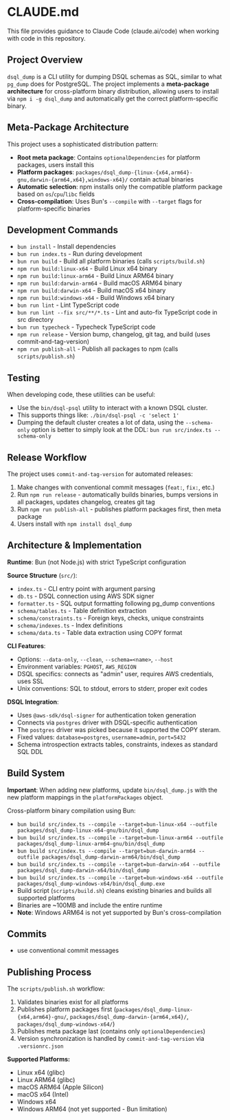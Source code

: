 # CLAUDE.md

This file provides guidance to Claude Code (claude.ai/code) when working with code in this repository.

## Project Overview

`dsql_dump` is a CLI utility for dumping DSQL schemas as SQL, similar to what `pg_dump` does for PostgreSQL. The project implements a **meta-package architecture** for cross-platform binary distribution, allowing users to install via `npm i -g dsql_dump` and automatically get the correct platform-specific binary.

## Meta-Package Architecture

This project uses a sophisticated distribution pattern:

- **Root meta package**: Contains `optionalDependencies` for platform packages, users install this
- **Platform packages**: `packages/dsql_dump-{linux-{x64,arm64}-gnu,darwin-{arm64,x64},windows-x64}/` contain actual binaries
- **Automatic selection**: npm installs only the compatible platform package based on `os`/`cpu`/`libc` fields
- **Cross-compilation**: Uses Bun's `--compile` with `--target` flags for platform-specific binaries

## Development Commands

- `bun install` - Install dependencies
- `bun run index.ts` - Run during development
- `bun run build` - Build all platform binaries (calls `scripts/build.sh`)
- `npm run build:linux-x64` - Build Linux x64 binary
- `npm run build:linux-arm64` - Build Linux ARM64 binary
- `npm run build:darwin-arm64` - Build macOS ARM64 binary
- `npm run build:darwin-x64` - Build macOS x64 binary
- `npm run build:windows-x64` - Build Windows x64 binary
- `bun run lint` - Lint TypeScript code
- `bun run lint --fix src/**/*.ts` - Lint and auto-fix TypeScript code in src directory
- `bun run typecheck` - Typecheck TypeScript code
- `npm run release` - Version bump, changelog, git tag, and build (uses commit-and-tag-version)
- `npm run publish-all` - Publish all packages to npm (calls `scripts/publish.sh`)

## Testing

When developing code, these utilities can be useful:

- Use the `bin/dsql-psql` utility to interact with a known DSQL cluster.
- This supports things like: `./bin/dsql-psql -c 'select 1'`
- Dumping the default cluster creates a lot of data, using the `--schema-only` option is better to simply look at the DDL: `bun run src/index.ts --schema-only`

## Release Workflow

The project uses `commit-and-tag-version` for automated releases:

1. Make changes with conventional commit messages (`feat:`, `fix:`, etc.)
2. Run `npm run release` - automatically builds binaries, bumps versions in all packages, updates changelog, creates git tag
3. Run `npm run publish-all` - publishes platform packages first, then meta package
4. Users install with `npm install dsql_dump`

## Architecture & Implementation

**Runtime**: Bun (not Node.js) with strict TypeScript configuration

**Source Structure** (`src/`):
- `index.ts` - CLI entry point with argument parsing
- `db.ts` - DSQL connection using AWS SDK signer
- `formatter.ts` - SQL output formatting following pg_dump conventions
- `schema/tables.ts` - Table definition extraction
- `schema/constraints.ts` - Foreign keys, checks, unique constraints
- `schema/indexes.ts` - Index definitions
- `schema/data.ts` - Table data extraction using COPY format

**CLI Features**:
- Options: `--data-only`, `--clean`, `--schema=<name>`, `--host`
- Environment variables: `PGHOST`, `AWS_REGION`
- DSQL specifics: connects as "admin" user, requires AWS credentials, uses SSL
- Unix conventions: SQL to stdout, errors to stderr, proper exit codes

**DSQL Integration**:
- Uses `@aws-sdk/dsql-signer` for authentication token generation
- Connects via `postgres` driver with DSQL-specific authentication
- The `postgres` driver was picked because it supported the COPY steram.
- Fixed values: `database=postgres`, `username=admin`, `port=5432`
- Schema introspection extracts tables, constraints, indexes as standard SQL DDL

## Build System

**Important**: When adding new platforms, update `bin/dsql_dump.js` with the new platform mappings in the `platformPackages` object.

Cross-platform binary compilation using Bun:
- `bun build src/index.ts --compile --target=bun-linux-x64 --outfile packages/dsql_dump-linux-x64-gnu/bin/dsql_dump`
- `bun build src/index.ts --compile --target=bun-linux-arm64 --outfile packages/dsql_dump-linux-arm64-gnu/bin/dsql_dump`
- `bun build src/index.ts --compile --target=bun-darwin-arm64 --outfile packages/dsql_dump-darwin-arm64/bin/dsql_dump`
- `bun build src/index.ts --compile --target=bun-darwin-x64 --outfile packages/dsql_dump-darwin-x64/bin/dsql_dump`
- `bun build src/index.ts --compile --target=bun-windows-x64 --outfile packages/dsql_dump-windows-x64/bin/dsql_dump.exe`
- Build script (`scripts/build.sh`) cleans existing binaries and builds all supported platforms
- Binaries are ~100MB and include the entire runtime
- **Note**: Windows ARM64 is not yet supported by Bun's cross-compilation

## Commits
- use conventional commit messages

## Publishing Process

The `scripts/publish.sh` workflow:
1. Validates binaries exist for all platforms
2. Publishes platform packages first (`packages/dsql_dump-linux-{x64,arm64}-gnu/`, `packages/dsql_dump-darwin-{arm64,x64}/`, `packages/dsql_dump-windows-x64/`)
3. Publishes meta package last (contains only `optionalDependencies`)
4. Version synchronization is handled by `commit-and-tag-version` via `.versionrc.json`

**Supported Platforms:**
- Linux x64 (glibc)
- Linux ARM64 (glibc)
- macOS ARM64 (Apple Silicon)
- macOS x64 (Intel)
- Windows x64
- Windows ARM64 (not yet supported - Bun limitation)
